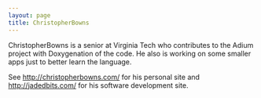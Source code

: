 ```yaml
---
layout: page
title: ChristopherBowns
---
```


ChristopherBowns is a senior at Virginia Tech who contributes to the Adium project with Doxygenation of the code. He also is working on some smaller apps just to better learn the language.

See http://christopherbowns.com/ for his personal site and http://jadedbits.com/ for his software development site.


